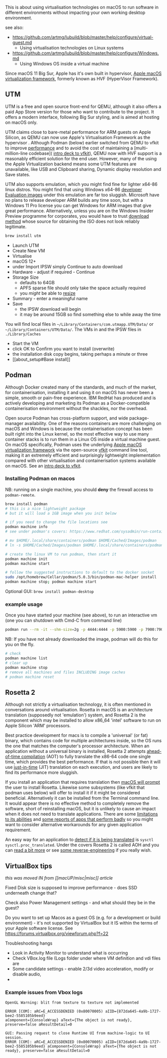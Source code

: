 
This is about using virtualisation technologies on macOS to run software in different environments without impacting your own working desktop environment.

see also:

* https://github.com/artmg/lubuild/blob/master/help/configure/virtual-guest.md
	* Using virtualisation technologies on Linux systems
* https://github.com/artmg/lubuild/blob/master/help/configure/Windows.md
	* Using Windows OS inside a virtual machine

Since macOS 11 Big Sur, Apple has it's own built in hypervisor, [Apple macOS virtualization framework](https://developer.apple.com/documentation/virtualization), formerly known as HVF (HyperVisor Framework).

## UTM

UTM is a free and open source front-end for QEMU, although it also offers a paid App Store version for those who want to contribute to the project. It offers a modern interface, following Big Sur styling, and is aimed at hosting on macOS only. 

UTM claims close to bare-metal performance for ARM guests on Apple Silicon, as QEMU can now use Apple's Virtualisation Framework as the hypervisor . Although Podman (below) earlier switched from QEMU to vfkit to improve [performance](https://news.ycombinator.com/item?id=33538397) and to avoid the cost of maintaining a [multi-million-line codebase]( [intro deck to vfkit](https://archive.fosdem.org/2023/schedule/event/govfkit/attachments/slides/5847/export/events/attachments/govfkit/slides/5847/fosdem2023_go_devroom_vfkit.pdf)), QEMU now with HVF support is a reasonably efficient solution for the end user. However, many of the using the Apple Virtualization backend means some UTM features are unavailable, like USB and Clipboard sharing, Dynamic display resolution and Save states.

UTM also supports emulation, which you might find fine for lighter x64-86 linux distros. You might find that using  Windows x64-86 [developer Evaluation images](https://developer.microsoft.com/en-us/windows/downloads/virtual-machines/) under this emulation are far too sluggish. Microsoft have no plans to release developer ARM builds any time soon, but with a Windows 11 Pro license you can get Windows for ARM images that give great performance. Alternatively, unless you are on the Windows Insider Preview programme for corporates, you would have to trust [download method](https://docs.getutm.app/guides/windows/) whose source for obtaining the ISO does not look reliably legitimate.

```zsh
brew install utm
```

* Launch UTM
* Create New VM
* Virtualise
* macOS 12+
* under Import IPSW simply Continue to auto download
* Hardware - adjust if required - Continue
* Storage Size
	* defaults to 64GB
	* APFS sparse file should only take the space actually required 
	* you _might_ be able to [resize](https://github.com/utmapp/UTM/issues/4186)
* Summary - enter a meaningful name
* Save
	* the IPSW download will begin
	* it may be around 15GB so find something else to while away the time

You will find local files in `~/Library/Containers/com.utmapp.UTM/Data/` or `~/Library/Containers/UTM/Data/`. The VMs in and the IPSW files in `./Library/Caches`

* Start the VM
* click OK to Confirm you want to install (overwrite)
* the installation disk copy begins, taking perhaps a minute or three
* [[about_setup#Base install]]


## Podman

Although Docker created many of the standards, and much of the market, for containerisation, installing it and using it on macOS has never been a simple, smooth or pain-free experience. IBM RedHat has produced and is actively developing and marketing its Podman as a Docker-compatible containerisation environment without the shackles, nor the overhead. 

Open source Podman has cross-platform support, and wide package-manager availability. One of the reasons containers are more challenging on macOS and Windows is because the containerisation concept has been built right into the Linux kernel, so the most effective way to use many container stacks is to run them in a Linux OS inside a virtual machine guest. On macOS specifically, Podman uses the underlying [Apple macOS virtualization framework](https://developer.apple.com/documentation/virtualization) via the open-source [vfkit](https://github.com/crc-org/vfkit) command line tool, making it an extremely efficient and surprisingly lightweight implementation compared with other virtualisation and containerisation systems available on macOS. See an [intro deck to vfkit](https://archive.fosdem.org/2023/schedule/event/govfkit/attachments/slides/5847/export/events/attachments/govfkit/slides/5847/fosdem2023_go_devroom_vfkit.pdf).

### Installing Podman on macos

NB: running on a single machine, you should **deny** the firewall access to `podman-remote`. 

```zsh
brew install podman
# this is a nice lightweight package
# but it will load a 1GB image when you init below

# if you need to change the file locations see
podman machine info
# see under podman's covers: https://www.redhat.com/sysadmin/run-containers-mac-podman

# mv $HOME/.local/share/containers/podman $HOME/Cached/Images/podman
# ln -s $HOME/Cached/Images/podman $HOME/.local/share/containers/podman

# create the linux VM to run podman, then start it
podman machine init
podman machine start

# follow the suggested instructions to default to the docker socket
sudo /opt/homebrew/Cellar/podman/5.0.3/bin/podman-mac-helper install
podman machine stop; podman machine start
```


Optional GUI: ` brew install podman-desktop `

### example usage

Once you have started your machine (see above), to run an interactive vm (one you can shutdown with Cmd-C from command line)

```zsh
podman run --rm -it --shm-size=2g -p 4444:4444 -p 5900:5900 -p 7900:7900 selenium/standalone-firefox
```

NB: If you have not already downloaded the image, podman will do this for you on the fly.


```zsh
# check
podman machine list
# clear up
podman machine stop
# remove all machines and files INCLUDING image caches
# podman machine reset
```


## Rosetta 2

Although not strictly a virtualisation technology, it is often mentioned in conversations around virtualisation. Rosetta in macOS is an architecture translation (supposedly not 'emulation') system, and Rosetta 2 is the component which may be installed to allow x86_64 'intel' software to run on Apple Silicon 'ARM' processors.

Best practice development for macs is to compile a 'universal' (or fat) binary, which contains code for multiple architectures inside, so the OS runs the one that matches the computer's processor architecture. When an application without a universal binary is installed, Rosetta 2 attempts [ahead-of-time compilation](https://en.wikipedia.org/wiki/Ahead-of-time_compilation "Ahead-of-time compilation") (AOT) to fully translate the x86-64 code one single time, which provides the best performance. If that is not possible then it will use [just-in-time](https://en.wikipedia.org/wiki/Just-in-time_compilation "Just-in-time compilation") (JIT) translation on each execution, and users are likely to find its performance more sluggish.

If you install an application that requires translation then [macOS will prompt](https://support.apple.com/en-gb/102527) the user to install Rosetta. Likewise some subsystems (like vfkit that podman uses below) will offer to install it if it might be considered beneficial. Alternatively it can be installed from the Terminal command line. It would appear there is no effective method to completely remove the software, short of reinstalling macOS, but it is unlikely to cause an impact when it does not need to translate applications. There are some [limitations to its abilities](https://apple.stackexchange.com/a/450602) and [some reports of apps that perform badly](https://www.reddit.com/r/MacOS/comments/sgc2vp/how_does_rosetta_2_impact_general_system/) so you might want to consider alternative workarounds for any given application requirement.

An easy way for an application to [detect if it is being translated](https://stackoverflow.com/a/65347893) is `sysctl sysctl.proc_translated`. Under the covers Rosetta 2 is called AOH and you can [read a bit more](https://eclecticlight.co/2021/01/22/running-intel-code-on-your-m1-mac-rosetta-2-and-oah/) or see [some reverse-engineering](https://ffri.github.io/ProjectChampollion/part1/) if you really wish.

## VirtualBox tips

_this was moved IN from [[macUP/misc|misc]] article_ 

Fixed Disk size is supposed to improve performance - does SSD underneath change that?

Check also Power Management settings - and what should they be in the guest?

Do you want to set up Macos as a guest OS (e.g. for a development or build environment) - it's not supported by VirtualBox but it IS within the terms of your Apple software license. See https://forums.virtualbox.org/viewforum.php?f=22

Troubleshooting hangs

* Look in Activity Monitor to understand what is occurring
* Check VBox.log file (Logs folder under where VM definition and vdi files are  
* Some candidate settings - enable 2/3d video acceleration, modify or disable audio, 
* 

### Example issues from Vbox logs

```
OpenGL Warning: blit from texture to texture not implemented

ERROR [COM]: aRC=E_ACCESSDENIED (0x80070005) aIID={872da645-4a9b-1727-bee2-5585105b9eed} 
aComponent={ConsoleWrap} aText={The object is not ready}, preserve=false aResultDetail=0

```


```
GUI: Passing request to close Runtime UI from machine-logic to UI session.
ERROR [COM]: aRC=E_ACCESSDENIED (0x80070005) aIID={872da645-4a9b-1727-bee2-5585105b9eed} aComponent={ConsoleWrap} aText={The object is not ready}, preserve=false aResultDetail=0

```


